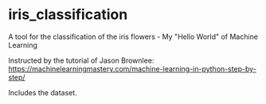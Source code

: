 # iris_classification
A tool for the classification of the iris flowers - My "Hello World" of Machine Learning

Instructed by the tutorial of Jason Brownlee: https://machinelearningmastery.com/machine-learning-in-python-step-by-step/

Includes the dataset.
